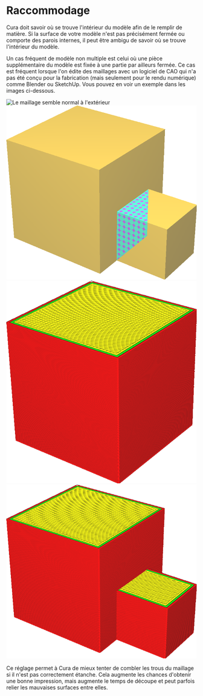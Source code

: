 Raccommodage
====
Cura doit savoir où se trouve l'intérieur du modèle afin de le remplir de matière. Si la surface de votre modèle n'est pas précisément fermée ou comporte des parois internes, il peut être ambigu de savoir où se trouve l'intérieur du modèle.

Un cas fréquent de modèle non multiple est celui où une pièce supplémentaire du modèle est fixée à une partie par ailleurs fermée. Ce cas est fréquent lorsque l'on édite des maillages avec un logiciel de CAO qui n'a pas été conçu pour la fabrication (mais seulement pour le rendu numérique) comme Blender ou SketchUp. Vous pouvez en voir un exemple dans les images ci-dessous.

![Le maillage semble normal à l'extérieur](../../../articles/images/meshfix_extensive_stitching_shell.png)
![La vue aux rayons X révèle une surface supplémentaire à l'intérieur](../../../articles/images/meshfix_extensive_stitching_xray.png)
![Avec ce paramètre désactivé, seul le volume correctement fermé est imprimé](../../../articles/images/meshfix_extensive_stitching_disabled.png)
![Avec ce paramètre activé, la pièce supplémentaire est attachée correctement](../../../articles/images/meshfix_extensive_stitching_enabled.png)

Ce réglage permet à Cura de mieux tenter de combler les trous du maillage si il n'est pas correctement étanche. Cela augmente les chances d'obtenir une bonne impression, mais augmente le temps de découpe et peut parfois relier les mauvaises surfaces entre elles.
